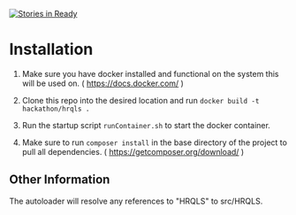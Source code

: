 [![Stories in Ready](https://badge.waffle.io/Code4HR/HRQLS.png?label=ready&title=Ready)](https://waffle.io/Code4HR/HRQLS)
# Installation

1) Make sure you have docker installed and functional on the system this will be used on.  ( https://docs.docker.com/ )

2) Clone this repo into the desired location and run `docker build -t hackathon/hrqls .`

3) Run the startup script `runContainer.sh` to start the docker container.

4) Make sure to run `composer install` in the base directory of the project to pull all dependencies. ( https://getcomposer.org/download/ )


## Other Information

The autoloader will resolve any references to "HRQLS" to src/HRQLS.
